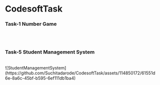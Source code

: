# CodesoftTask
<h3>Task-1 Number Game</h3>
<br>

<br>
<h3>Task-5 Student Management System</h3>
<br>
![StudentManagementSystem](https://github.com/Suchitadarode/CodesoftTask/assets/114850172/61551d6e-8a6c-45bf-b595-6ef111db1ba4)
